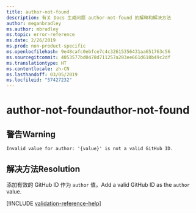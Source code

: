 ```yaml
---
title: author-not-found
description: 有关 Docs 生成问题 author-not-found 的解释和解决方法
author: meganbradley
ms.author: mbradley
ms.topic: error-reference
ms.date: 2/26/2019
ms.prod: non-product-specific
ms.openlocfilehash: 9e48cafc0ebfce7c4c32615356431aa651763c56
ms.sourcegitcommit: 4053577bd0478d711257a283ee661d618b49c2df
ms.translationtype: HT
ms.contentlocale: zh-CN
ms.lasthandoff: 03/05/2019
ms.locfileid: "57427232"
---
```

# <a name="author-not-found"></a><span data-ttu-id="a2c01-103">author-not-found</span><span class="sxs-lookup"><span data-stu-id="a2c01-103">author-not-found</span></span>

## <a name="warning"></a><span data-ttu-id="a2c01-104">警告</span><span class="sxs-lookup"><span data-stu-id="a2c01-104">Warning</span></span>

`Invalid value for author: '{value}' is not a valid GitHub ID.`

## <a name="resolution"></a><span data-ttu-id="a2c01-105">解决方法</span><span class="sxs-lookup"><span data-stu-id="a2c01-105">Resolution</span></span>

<span data-ttu-id="a2c01-106">添加有效的 GitHub ID 作为 `author` 值。</span><span class="sxs-lookup"><span data-stu-id="a2c01-106">Add a valid GitHub ID as the `author` value.</span></span>

<!--make sure to add this file to your includes folder and verify the path-->
[!INCLUDE [validation-reference-help](includes/validation-reference-help.md)]
